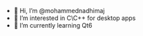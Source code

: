 - 👋 Hi, I’m @mohammednadhimaj
- 👀 I’m interested in C\C++ for desktop apps
- 🌱 I’m currently learning Qt6

<!---
mohammednadhimaj/mohammednadhimaj is a ✨ special ✨ repository because its `README.md` (this file) appears on your GitHub profile.
You can click the Preview link to take a look at your changes.
--->
